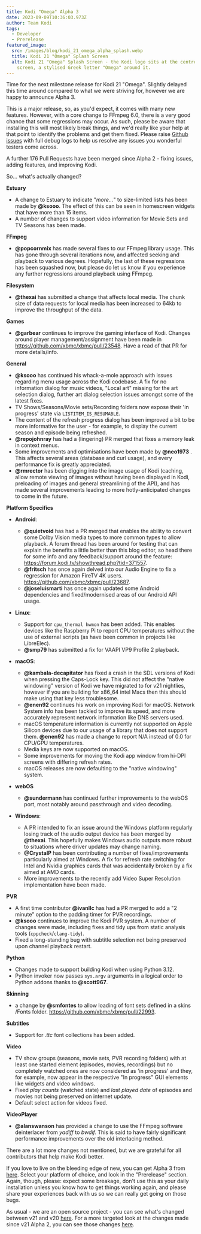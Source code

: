 ```yaml
---
title: Kodi "Omega" Alpha 3
date: 2023-09-09T10:36:03.973Z
author: Team Kodi
tags:
  - Developer
  - Prerelease
featured_image:
  src: /images/blog/kodi_21_omega_alpha_splash.webp
  title: Kodi 21 "Omega" Splash Screen
  alt: Kodi 21 "Omega" Splash Screen - the Kodi logo sits at the centre of a black
    screen, a stylised Greek letter "Omega" around it.
---
```

Time for the next milestone release for Kodi 21 "Omega". Slightly delayed this time around compared to what we were striving for, however we are happy to announce Alpha 3.

This is a major release, so, as you'd expect, it comes with many new features. However, with a core change to FFmpeg 6.0, there is a very good chance that some regressions may occur.  As such, please be aware that installing this will most likely break things, and we'd really like your help at that point to identify the problems and get them fixed. Please raise [Github issues](https://github.com/xbmc/xbmc/issues) with full debug logs to help us resolve any issues you wonderful testers come across.

A further 176 Pull Requests have been merged since Alpha 2 - fixing issues, adding features, and improving Kodi.

So... what's actually changed?

**Estuary**

* A change to Estuary to indicate "*more...*" to size-limited lists has been made by **@ksooo**. The effect of this can be seen in homescreen widgets that have more than 15 items.
* A number of changes to support video information for Movie Sets and TV Seasons has been made.

**FFmpeg**

* **@popcornmix** has made several fixes to our FFmpeg library usage. This has gone through several iterations now, and affected seeking and playback to various degrees. Hopefully, the last of these regressions has been squashed now, but please do let us know if you experience any further regressions around playback using FFmpeg.

**Filesystem**

* **@thexai** has submitted a change that affects local media. The chunk size of data requests for local media has been increased to 64kb to improve the throughput of the data.

**Games**

* **@garbear** continues to improve the gaming interface of Kodi. Changes around player management/assignment have been made in https://github.com/xbmc/xbmc/pull/23548. Have a read of that PR for more details/info.

**General**

* **@ksooo** has continued his whack-a-mole approach with issues regarding menu usage across the Kodi codebase.  A fix for no information dialog for music videos, "Local art" missing for the art selection dialog, further art dialog selection issues amongst some of the latest fixes.
* TV Shows/Seasons/Movie sets/Recording folders now expose their 'in progress' state via `LISTITEM_IS_RESUMABLE`.
* The content of the refresh progress dialog has been improved a bit to be more informative for the user - for example, to display the current season and episode being refreshed.
* **@repojohnray** has had a (lingering) PR merged that fixes a memory leak in context menus.
* Some improvements and optimisations have been made by **@neo1973** . This affects several areas (database and curl usage), and every performance fix is greatly appreciated.
* **@rmrector** has been digging into the image usage of Kodi (caching, allow remote viewing of images without having been displayed in Kodi, preloading of images and general streamlining of the API), and has made several improvements leading to more hotly-anticipated changes to come in the future.

**Platform Specifics**

* **Android**:

  * **@quietvoid** has had a PR merged that enables the ability to convert some Dolby Vision media types to more common types to allow playback. A forum thread has been around for testing that can explain the benefits a little better than this blog editor, so head there for some info and any feedback/support around the feature: https://forum.kodi.tv/showthread.php?tid=371557.
  * **@fritsch** has once again delved into our Audio Engine to fix a regression for Amazon FireTV 4K users. https://github.com/xbmc/xbmc/pull/23687.
  * **@joseluismarti** has once again updated some Android dependencies and fixed/modernised areas of our Android API usage.
* **Linux**:

  * Support for `cpu_thermal hwmon` has been added. This enables devices like the Raspberry Pi to report CPU temperatures without the use of external scripts (as have been common in projects like LibreElec).
  * **@smp79** has submitted a fix for VAAPI VP9 Profile 2 playback.
* **macOS**:

  * **@kambala-decapitator** has fixed a crash in the SDL versions of Kodi when pressing the Caps-Lock key. This did not affect the "native windowing" version of Kodi we have migrated to for v21 nightlies, however if you are building for x86_64 intel Macs then this should make using that key less troublesome. 
  * **@enen92** continues his work on improving Kodi for macOS. Network System info has been tackled to improve its speed, and more accurately represent network information like DNS servers used.
  * macOS temperature information is currently not supported on Apple Silicon devices due to our usage of a library that does not support them. **@enen92** has made a change to report N/A instead of 0.0 for CPU/GPU temperatures.
  * Media keys are now supported on macOS.
  * Some improvements for moving the Kodi app window from hi-DPI screens with differing refresh rates.
  * macOS releases are now defaulting to the "native windowing" system.
* **webOS**

  * **@sundermann** has continued further improvements to the webOS port, most notably around passthrough and video decoding.
* **Windows**:

  * A PR intended to fix an issue around the Windows platform regularly losing track of the audio output device has been merged by **@thexai**. This hopefully makes Windows audio outputs more robust to situations where driver updates may change naming.
  * **@CrystalP** has been contributing a number of fixes/improvements particularly aimed at Windows. A fix for refresh rate switching for Intel and Nvidia graphics cards that was accidentally broken by a fix aimed at AMD cards.
  * More improvements to the recently add Video Super Resolution implementation have been made.

**PVR**

* A first time contributor **@ivanllc** has had a PR merged to add a "2 minute" option to the padding timer for PVR recordings.
* **@ksooo** continues to improve the Kodi PVR system. A number of changes were made, including fixes and tidy ups from static analysis tools (`cppcheck`/`clang-tidy`).
* Fixed a long-standing bug with subtitle selection not being preserved upon channel playback restart.

**Python**

* Changes made to support building Kodi when using Python 3.12. 
* Python invoker now passes `sys.argv` arguments in a logical order to Python addons thanks to **@scott967**.

**Skinning**

* a change by **@smfontes** to allow loading of font sets defined in a skins /Fonts folder. https://github.com/xbmc/xbmc/pull/22993.

**Subtitles**

* Support for *.ttc* font collections has been added.

**Video**

* TV show groups (seasons, movie sets, PVR recording folders) with at least one started element (episodes, movies, recordings) but no completely watched ones are now considered as 'in progress' and they, for example, now appear in the respective "In progress" GUI elements like widgets and video windows.
* Fixed *play counts* (watched state) and *last played date* of episodes and movies not being preserved on internet update.
* Default select action for videos fixed.

**VideoPlayer**

* **@alanswanson** has provided a change to use the FFmpeg software deinterlacer from *yadiff* to *bwdif.* This is said to have fairly significant performance improvements over the old interlacing method.

There are a lot more changes not mentioned, but we are grateful for all contributors that help make Kodi better.

If you love to live on the bleeding edge of new, you can get Alpha 3 from [here](https://kodi.tv/download). Select your platform of choice, and look in the "Prerelease" section. Again, though, please: expect some breakage, don't use this as your daily installation unless you know how to get things working again, and please share your experiences back with us so we can really get going on those bugs.

As usual - we are an open source project - you can see what's changed between v21 and v20 [here](https://github.com/xbmc/xbmc/compare/Nexus...xbmc:21.0a3-Omega).
For a more targeted look at the changes made since v21 Alpha 2, you can see those changes [here](https://github.com/xbmc/xbmc/compare/21.0a2-Omega...21.0a3-Omega).